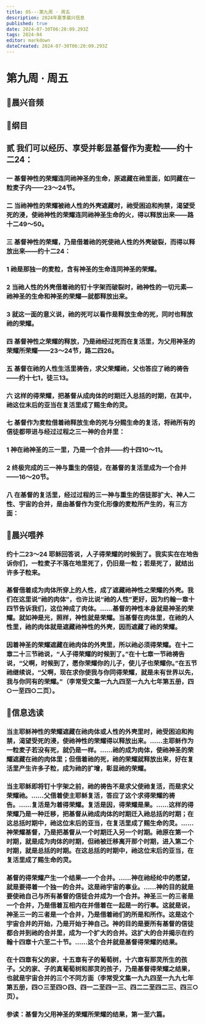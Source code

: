 ```yaml
---
title: 05---第九周 · 周五
description: 2024年夏季晨兴信息
published: true
date: 2024-07-30T06:20:09.293Z
tags: 2024-04
editor: markdown
dateCreated: 2024-07-30T06:20:09.293Z
---
```


# 第九周 · 周五
## 🎵晨兴音频

## 📖纲目

## **贰**    **我们可以经历、享受并彰显基督作为麦粒——约十二24：**

### 一    基督神性的荣耀连同祂神圣的生命，原遮藏在祂里面，如同藏在一粒麦子内——23～24节。

### 二    当祂神性的荣耀被祂人性的外壳遮藏时，祂受困迫和拘禁，渴望受死的浸，使祂神性的荣耀连同祂神圣生命的火，得以释放出来——路十二49～50。

### 三    基督神性的荣耀，乃是借着祂的死使祂人性的外壳破裂，而得以释放出来——约十二24：

### 1    祂是那独一的麦粒，含有神圣的生命连同神圣的荣耀。

### 2    当祂人性的外壳借着祂的钉十字架而破裂时，祂神性的一切元素—祂神圣的生命和神圣的荣耀—就都释放出来。

### 3    就这一面的意义说，祂的死可以看作是释放生命的死，同时也释放祂的荣耀。

### 四    基督神性之荣耀的释放，乃是祂经过死而在复活里，为父用神圣的荣耀所荣耀——23～24节，路二四26。

### 五    基督在祂的人性生活里祷告，求父荣耀祂，父也答应了祂的祷告——约十七1，徒三13。

### 六    这样的得荣耀，把基督从成肉体的时期迁入总括的时期，在其中，祂这位末后的亚当在复活里成了赐生命的灵。

### 七    基督作为麦粒借着祂释放生命的死与分赐生命的复活，将祂所有的信徒都带进与经过过程之三一神的合并里：

### 1    神在祂神圣的三一里，乃是一个合并——约十四10～11。

### 2    终极完成的三一神与重生的信徒，在基督的复活里成为一个合并——16～20节。

### 八    在基督的复活里，经过过程的三一神与重生的信徒那扩大、神人二性、宇宙的合并，是由基督作为变化形像的麦粒所产生的，有三方面：

## 📖晨兴喂养

### 约十二23～24    耶稣回答说，人子得荣耀的时候到了。我实实在在地告诉你们，一粒麦子不落在地里死了，仍旧是一粒；若是死了，就结出许多子粒来。

### 基督借着成为肉体所穿上的人性，成了遮藏祂神性之荣耀的外壳。我们在这里说“祂的肉体”，也许比说“祂的人性”更好，因为约翰一章十四节告诉我们，这位神成了肉体。……基督的神性本身就是神圣的荣耀。就如神是光，照样，神性就是荣耀。当基督在肉体里，在祂的人性里，祂的肉体就是遮藏祂神性的外壳，因而遮藏了祂的荣耀。

### 因着神圣的荣耀遮藏在祂肉体的外壳里，所以祂必须得荣耀。在十二章二十三节祂说，“人子得荣耀的时候到了。”在十七章一节祂祷告说，“父啊，时候到了，愿你荣耀你的儿子，使儿子也荣耀你。”在五节祂继续说，“父啊，现在求你使我与你同得荣耀，就是未有世界以先，我与你同有的荣耀。”（李常受文集一九九四至一九九七年第五册，四○一至四○二页）。

## 📖信息选读

### 当主耶稣神性的荣耀遮藏在祂肉体或人性的外壳里时，祂受困迫和拘禁，渴望受死的浸，使祂神性的荣耀得以释放出来。……主耶稣作为一粒麦子若没有死，就仍是一样。……祂的成为肉体，使祂神圣的荣耀遮藏在祂的肉体里；但借着祂的死，祂的荣耀就释放出来，好在复活里产生许多子粒，成为祂的扩增，彰显祂的荣耀。

### 当主耶稣即将钉十字架之前，祂的祷告不是求父使祂复活，而是求父荣耀祂。……父借着使主耶稣复活，答应了这个求得荣耀的祷告。……复活是为着得荣耀。复活是因，得荣耀是果。……这样的得荣耀乃是一种迁移，把基督从祂成肉体的时期迁入祂总括的时期；在这总括时期中，祂这位末后的亚当，在复活里成了赐生命的灵。……神荣耀基督，乃是把基督从一个时期迁入另一个时期。祂原在第一个时期，就是成为肉体的时期，但祂被迁移离开那个时期，进入第二个时期，就是总括的时期。在这总括的时期中，祂这位末后的亚当，在复活里成了赐生命的灵。

### 基督的得荣耀产生一个结果—一个合并。……神在祂经纶中的愿望，就是要得着一个独一的合并。这是祂宇宙的事业。……神的目的就是要使祂自己与所有基督的信徒合并成为一个合并。神圣三一的三者是一个合并，乃是借着互相内在并借着在一起是一的行事。这就是说，神圣三一的三者是一个合并，乃是借着祂们的所是和所作。这是这个宇宙合并的开始，乃是开始于神自己。神的目的是要所有基督的信徒都合并到祂的合并里，成为一个扩大的合并。这扩大的合并揭示在约翰十四章十六至二十节。……这个合并就是基督得荣耀的结果。

### 在十四章有父的家，十五章有子的葡萄树，十六章有那灵所生的孩子。父的家、子的真葡萄树和那灵的孩子，乃是基督得荣耀之结果，也就是宇宙合并的三个不同方面（李常受文集一九九四至一九九七年第五册，四○三至四○四、四一二至四一三、四二二至四二三、四三○页）。

### 参读：基督为父用神圣的荣耀所荣耀的结果，第一至六篇。

<!-- Google tag (gtag.js) -->
<script async src="https://www.googletagmanager.com/gtag/js?id=G-1P8709Z16T"></script>
<script>
  window.dataLayer = window.dataLayer || [];
  function gtag(){dataLayer.push(arguments);}
  gtag('js', new Date());

  gtag('config', 'G-1P8709Z16T');
</script>